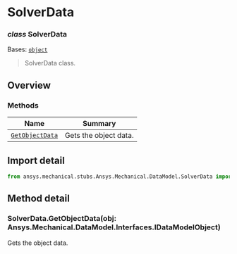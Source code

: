 <a id="solverdata"></a>

# SolverData

<a id="SolverData"></a>

### *class* SolverData

Bases: [`object`](https://docs.python.org/3/library/functions.html#object)

> SolverData class.

> <!-- !! processed by numpydoc !! -->

<a id="overview"></a>

## Overview

### Methods

| Name | Summary |
|------------------------------------|-------------------------|
| [`GetObjectData`](index.md#id41)   | Gets the object data.   |

<a id="import-detail"></a>

## Import detail

```python
from ansys.mechanical.stubs.Ansys.Mechanical.DataModel.SolverData import SolverData
```

<a id="method-detail"></a>

## Method detail

<a id="SolverData.GetObjectData"></a>

### SolverData.GetObjectData(obj: Ansys.Mechanical.DataModel.Interfaces.IDataModelObject)

Gets the object data.

<!-- !! processed by numpydoc !! -->
